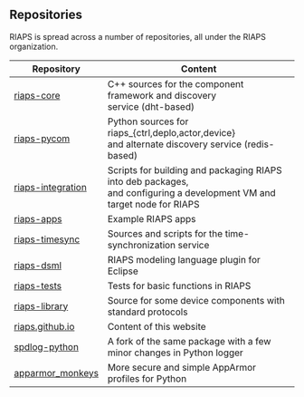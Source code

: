## Repositories

RIAPS is spread across a number of repositories, all under the RIAPS organization.

Repository        | Content                                     
------------------| ----------------------------------------------------------
[riaps-core](https://github.com/RIAPS/riaps-core) | C++ sources for the component framework and discovery <br> service (dht-based)
[riaps-pycom](https://github.com/RIAPS/riaps-pycom) | Python sources for riaps_{ctrl,deplo,actor,device} <br> and alternate discovery service (redis-based)
[riaps-integration](https://github.com/RIAPS/riaps-integration) | Scripts for building and packaging RIAPS into deb packages, <br> and configuring a development VM and target node for RIAPS
[riaps-apps](https://github.com/RIAPS/riaps-apps) | Example RIAPS apps
[riaps-timesync](https://github.com/RIAPS/riaps-timesync) | Sources and scripts for the time-synchronization service
[riaps-dsml](https://github.com/RIAPS/riaps-dsml.git) | RIAPS modeling language plugin for Eclipse
[riaps-tests](https://github.com/RIAPS/riaps-tests) | Tests for basic functions in RIAPS
[riaps-library](https://github.com/RIAPS/riaps-library) | Source for some device components with standard protocols
[riaps.github.io](https://github.com/RIAPS/riaps.github.io) | Content of this website
[spdlog-python](https://github.com/RIAPS/spdlog-python) | A fork of the same package with a few minor changes in Python logger
[apparmor_monkeys](https://github.com/RIAPS/apparmor_monkeys.git)  | More secure and simple AppArmor profiles for Python  |  
